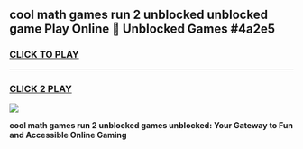 
## cool math games run 2 unblocked unblocked game Play Online 👋 Unblocked Games #4a2e5
<h3>
<a href="https://premium.freeplayer.one?title=cool_math_games_run_2_unblocked&ref=21F">CLICK TO PLAY</a></h3>
<hr>

<h3>
<a href="https://premium.freeplayer.one?title=cool_math_games_run_2_unblocked&ref=21F">CLICK 2 PLAY</a>
  
</h3>

<a href="https://premium.freeplayer.one?title=cool_math_games_run_2_unblocked&ref=21F/"><img src="https://clearcache.store/games.png"></a>


**cool math games run 2 unblocked games unblocked: Your Gateway to Fun and Accessible Online Gaming**
